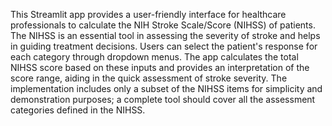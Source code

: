 This Streamlit app provides a user-friendly interface for healthcare professionals to calculate the NIH Stroke Scale/Score (NIHSS) of patients. The NIHSS is an essential tool in assessing the severity of stroke and helps in guiding treatment decisions. Users can select the patient's response for each category through dropdown menus. The app calculates the total NIHSS score based on these inputs and provides an interpretation of the score range, aiding in the quick assessment of stroke severity. The implementation includes only a subset of the NIHSS items for simplicity and demonstration purposes; a complete tool should cover all the assessment categories defined in the NIHSS.
